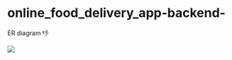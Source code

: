 # online_food_delivery_app-backend-

ER diagram 👎

   <img src="[https://user-images.githubusercontent.com/91541289/146790574-517f5a2e-d314-4795-9e8d-b28601cec36a.png](https://lh3.googleusercontent.com/70_vEzCBzRK_VGimRrM5WvQ7t7yfNiWilgJqYPbGZQexuYY112xv2xJQg3jB44XR02NfTstI4J70qPGSEft4yK1IoqXBijizEREei77zpKef4s1nGszZDoOGVvs32hJPWe2kb6urkVQ=w2400)" style="vertical-align: top;" /> 
